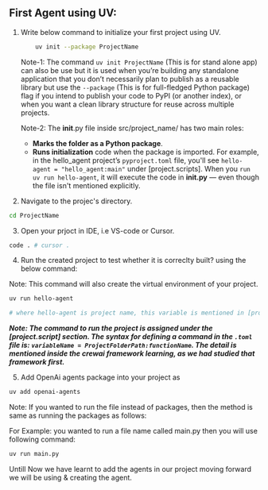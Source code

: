 ## First Agent using UV:

1. Write below command to initialize your first project using UV.

   ```bash
       uv init --package ProjectName
   ```

   Note-1: The command `uv init ProjectName` (This is for stand alone app) can also be use but it is used when you’re building any standalone application that you don’t necessarily plan to publish as a reusable library but use the `--package` (This is for full-fledged Python package) flag if you intend to publish your code to PyPI (or another index), or when you want a clean library structure for reuse across multiple projects.

   Note-2: The **init**.py file inside src/project_name/ has two main roles:

   - **Marks the folder as a Python package**.
   - **Runs initialization** code when the package is imported.
     For example, in the hello_agent project’s `pyproject.toml` file, you'll see `hello-agent = "hello_agent:main"` under [project.scripts]. When you `run uv run hello-agent`, it will execute the code in **init.py** — even though the file isn't mentioned explicitly.

2. Navigate to the projec's directory.

```bash
cd ProjectName
```

3. Open your prjoct in IDE, i.e VS-code or Cursor.

```bash
code . # cursor .
```

4. Run the created project to test whether it is correclty built? using the below command:

Note: This command will also create the virtual environment of your project.

```bash
uv run hello-agent

# where hello-agent is project name, this variable is mentioned in [project.scripts] inside the .toml file.
```

**_Note: The command to run the project is assigned under the [project.script] section. The syntax for defining a command in the `.toml` file is: `variableName = ProjectFolderPath:functionName`. The detail is mentioned inside the crewai framework learning, as we had studied that framework first._**

5. Add OpenAi agents package into your project as

```bash
uv add openai-agents
```

Note: If you wanted to run the file instead of packages, then the method is same as running the packages as follows:

For Example: you wanted to run a file name called main.py then you will use following command:

```bash
uv run main.py
```

Untill Now we have learnt to add the agents in our project moving forward we will be using & creating the agent.
